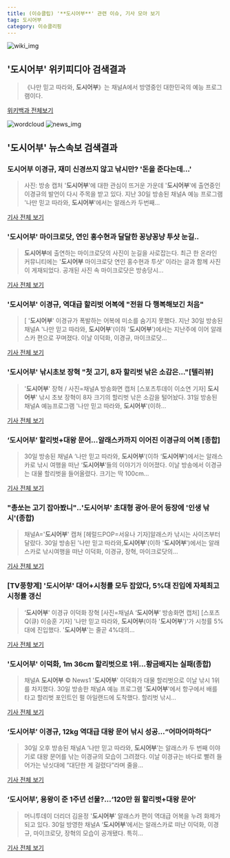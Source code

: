 ```yaml
---
title: (이슈클립) '**도시어부**' 관련 이슈, 기사 모아 보기
tag: 도시어부
category: 이슈클리핑
---
```

![wiki_img](https://user-images.githubusercontent.com/42597476/44503234-41136a80-a6d0-11e8-9071-6fc6418eafe4.png)
## **'**도시어부**'** 위키피디아 검색결과
>《나만 믿고 따라와, **도시어부**》는 채널A에서 방영중인 대한민국의 예능 프로그램이다.

<a href="https://ko.wikipedia.org/wiki/도시어부" target="_blank">위키백과 전체보기</a>

![wordcloud](https://s3.ap-northeast-2.amazonaws.com/lyrics101-wordcloud/2018-08-31-1535669348.png)
![news_img](https://user-images.githubusercontent.com/42597476/44507050-1206f400-a6e4-11e8-8d98-7ffbfebb353f.png)
## **'**도시어부**'** 뉴스속보 검색결과
### **도시어부** 이경규, 재미 신경쓰지 않고 낚시만? '돈을 준다는데...'

>사진: 방송 캡처 '**도시어부**'에 대한 관심이 뜨거운 가운데 '**도시어부**'에 출연중인 이경규의 발언이 다시 주목을 받고 있다. 지난 30일 방송된 채널A 예능 프로그램 '나만 믿고 따라와, **도시어부**'에서는 알래스카 두번째...

<a href="http://www.gukjenews.com/news/articleView.html?idxno=983593" target="_blank">기사 전체 보기</a>

### '**도시어부**' 마이크로닷, 연인 홍수현과 달달한 꽁냥꽁냥 투샷 눈길..

>**도시어부**에 출연하는 마이크로닷의 사진이 눈길을 사로잡는다. 최근 한 온라인 커뮤니티에는 '**도시어부** 마이크로닷 연인 홍수현과 투샷' 이라는 글과 함께 사진이 게재되었다. 공개된 사진 속 마이크로닷은 방송당시...

<a href="http://www.joongdo.co.kr/main/view.php?key=20180831000714572" target="_blank">기사 전체 보기</a>

### '**도시어부**' 이경규, 역대급 할리벗 어복에 "전원 다 행복해보긴 처음"

>[ '**도시어부**' 이경규가 폭발하는 어복에 미소를 숨기지 못했다. 지난 30일 방송된 채널A '나만 믿고 따라와, **도시어부**'(이하 '**도시어부**')에서는 지난주에 이어 알래스카 편으로 꾸며졌다. 이날 이덕화, 이경규, 마이크로닷...

<a href="http://www.mydaily.co.kr/new_yk/html/read.php?newsid=201808310733535354&ext=na" target="_blank">기사 전체 보기</a>

### '**도시어부**' 낚시초보 장혁 "첫 고기, 8자 할리벗 낚은 소감은…"[텔리뷰]

>'**도시어부**' 장혁 / 사진=채널A 방송화면 캡처 [스포츠투데이 이소연 기자] **도시어부**' 낚시 초보 장혁이 8자 크기의 할리벗 낚은 소감을 털어놨다. 31일 방송된 채널A 예능프로그램 '나만 믿고 따라와, **도시어부**'(이하...

<a href="http://stoo.asiae.co.kr/news/naver_view.htm?idxno=2018083100492168395" target="_blank">기사 전체 보기</a>

### ‘**도시어부**’ 할리벗+대왕 문어…알래스카까지 이어진 이경규의 어복 [종합]

>30일 방송된 채널A ‘나만 믿고 따라와, **도시어부**’(이하 ‘**도시어부**’)에서는 알래스카로 낚시 여행을 떠난 ‘**도시어부**’들의 이야기가 이어졌다. 이날 방송에서 이경규는 대물 할리벗을 들어올렸다. 크기는 딱 100cm...

<a href="http://www.tvreport.co.kr/?c=news&m=newsview&idx=1077465" target="_blank">기사 전체 보기</a>

### "총쏘는 고기 잡아봤니"‥'**도시어부**' 초대형 광어·문어 등장에 '인생 낚시'(종합)

>채널A='**도시어부**' 캡쳐 [헤럴드POP=서유나 기자]알래스카 낚시는 사이즈부터 달랐다. 30일 방송된 '나만 믿고 따라와,**도시어부**'(이하 '**도시어부**')에서는 알래스카로 낚시여행을 떠난 이덕화, 이경규, 장혁, 마이크로닷의...

<a href="http://biz.heraldcorp.com/view.php?ud=201808310015425515100_1" target="_blank">기사 전체 보기</a>

### [TV풍향계] '**도시어부**' 대어+시청률 모두 잡았다, 5%대 진입에 자체최고시청률 갱신

>‘**도시어부**' 이경규 이덕화 장혁 [사진=채널A ‘**도시어부**’ 방송화면 캡처] [스포츠Q(큐) 이승훈 기자] '나만 믿고 따라와, **도시어부**(이하 '**도시어부**')'가 시청률 5%대에 진입했다.  '**도시어부**'는 줄곧 4%대의...

<a href="http://www.sportsq.co.kr/news/articleView.html?idxno=300856" target="_blank">기사 전체 보기</a>

### '**도시어부**' 이덕화, 1m 36cm 할리벗으로 1위…황금배지는 실패(종합)

>채널A **도시어부** © News1 '**도시어부**' 이덕화가 대물 할리벗으로 이날 낚시 1위를 차지했다. 30일 방송한 채널A 예능 프로그램 '**도시어부**'에서 항구에서 배를 타고 할리벗 포인트인 펄 아일랜드에 도착했다. 할리벗 낚시...

<a href="http://news1.kr/articles/?3413450" target="_blank">기사 전체 보기</a>

### ‘**도시어부**’ 이경규, 12kg 역대급 대왕 문어 낚시 성공…“어마어마하다”

>30일 오후 방송된 채널A ‘나만 믿고 따라와, **도시어부**’는 알래스카 두 번째 이야기로 대왕 문어를 낚는 이경규의 모습이 그려졌다. 이날 이경규는 바다로 빨려 들어가는 낚싯대에 “대단한 게 걸렸다”라며 줄을...

<a href="http://www.etoday.co.kr/news/section/newsview.php?idxno=1658238" target="_blank">기사 전체 보기</a>

### ‘**도시어부**’, 용왕이 준 1주년 선물?...‘120만 원 할리벗+대왕 문어’

>머니투데이 더리더 김윤정 '**도시어부**’ 알래스카 편이 역대급 어복을 누려 화제가 되고 있다. 30일 방영한 채널A ‘**도시어부**’에서는 알래스카로 떠난 이덕화, 이경규, 마이크로닷, 장혁의 모습이 공개됐다. 특히...

<a href="http://theleader.mt.co.kr/articleView.html?no=2018083100547883857" target="_blank">기사 전체 보기</a>


